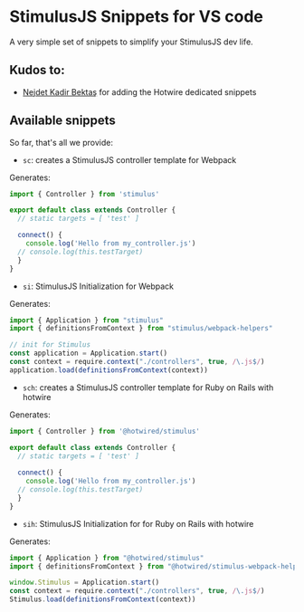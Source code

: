 # StimulusJS Snippets for VS code
A very simple set of snippets to simplify your StimulusJS dev life.

## Kudos to:
- [Nejdet Kadir Bektaş](https://github.com/nejdetkadir) for adding the Hotwire dedicated snippets

## Available snippets
So far, that's all we provide:

- `sc`: creates a StimulusJS controller template for Webpack

Generates:

```js
import { Controller } from 'stimulus'

export default class extends Controller {
  // static targets = [ 'test' ]

  connect() {
    console.log('Hello from my_controller.js')
  // console.log(this.testTarget)
  }
}
```

- `si`: StimulusJS Initialization for Webpack

Generates: 

```js
import { Application } from "stimulus"
import { definitionsFromContext } from "stimulus/webpack-helpers"

// init for Stimulus
const application = Application.start()
const context = require.context("./controllers", true, /\.js$/)
application.load(definitionsFromContext(context))
```

- `sch`: creates a StimulusJS controller template for Ruby on Rails with hotwire

Generates: 

```js
import { Controller } from '@hotwired/stimulus'

export default class extends Controller {
  // static targets = [ 'test' ]
  
  connect() {
    console.log('Hello from my_controller.js')
  // console.log(this.testTarget)
  }
}
```


- `sih`: StimulusJS Initialization for for Ruby on Rails with hotwire

Generates: 

```js
import { Application } from "@hotwired/stimulus"
import { definitionsFromContext } from "@hotwired/stimulus-webpack-helpers"

window.Stimulus = Application.start()
const context = require.context("./controllers", true, /\.js$/)
Stimulus.load(definitionsFromContext(context))
```
